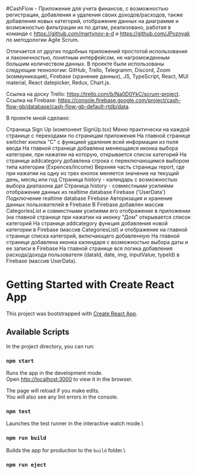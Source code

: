 #CashFlow - Приложение для учета финансов, с возможностью регистрации, добавления и удаления своих доходов/расходов, также добавления новых категорий, отображение данных на диаграмме и возможностью фильтрации их по датам, реализовано, работая в команде c https://github.com/martynov-a-d и https://github.com/JPoznyak по методологии Agile Scrum.

Отличается от других подобных приложений простотой использования и лаконичностью, понятным интерфейсом, не нагроможденным большим количеством данных. В проекте были использованы следующие технологии: GitHub, Trello, Telegramm, Discord, Zoom (коммуникация), Firebase (хранение данных), JS, TypeScript, React, MUI material, React datepicker, Redux, Chart.js.

Ссылка на доску Trello: https://trello.com/b/Na0D0YkC/scrum-project. Ссылка на Firebase: https://console.firebase.google.com/project/cash-flow-gb/database/cash-flow-gb-default-rtdb/data.

В проекте мной сделано:

Страница Sign Up (компонент SignUp.tsx)
Меню практически на каждой странице с переходами по страницам приложения
На главной странице switcher кнопка "C" с функцией удаления всей информации из поля ввода
На главной странице добавлена меняющаяся иконка выбора категории, при нажатии на которую, открывается список категорий
На странице addcategory добавлена строка с переключающимся выбором типа категории (Expences/Income)
Верхняя часть страницы report, где при нажатии на одну из трех кнопок меняется значение на текущий день, месяц или год
Страница history - календарь с возможностью выбора диапазона дат
Страница history - совместными усилиями отображение данных из realtime database Firebase ('UserData')
Подключение realtime database Firebase
Авторизация и хранение данных пользователей в Firebase
В Firebase добавлен массив CategoriesList и совместными усилиями его отображение в приложении (на главной странице при нажатии на иконку "Дом" открывается список категорий
На странице addcategory функция добавления новой категории в Firebase (массив CategoriesList) и отображение на главной странице списка категорий, включающего добавленную
На главной странице добавлена иконка календаря с возможностью выбора даты и ее записи в Firebase
На главной странице вся логика добавления расхода/дохода пользователя (dataId, date, img, inputValue, typeId) в Firebase (массив UserData).

# Getting Started with Create React App

This project was bootstrapped with [Create React App](https://github.com/facebook/create-react-app).

## Available Scripts

In the project directory, you can run:

### `npm start`

Runs the app in the development mode.\
Open [http://localhost:3000](http://localhost:3000) to view it in the browser.

The page will reload if you make edits.\
You will also see any lint errors in the console.

### `npm test`

Launches the test runner in the interactive watch mode.\

### `npm run build`

Builds the app for production to the `build` folder.\

### `npm run eject`
